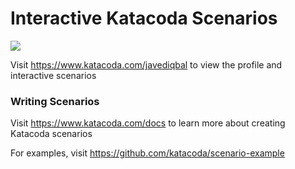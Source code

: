 # Interactive Katacoda Scenarios

[![](http://shields.katacoda.com/katacoda/javediqbal/count.svg)](https://www.katacoda.com/javediqbal "Get your profile on Katacoda.com")

Visit https://www.katacoda.com/javediqbal to view the profile and interactive scenarios

### Writing Scenarios
Visit https://www.katacoda.com/docs to learn more about creating Katacoda scenarios

For examples, visit https://github.com/katacoda/scenario-example
